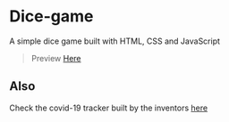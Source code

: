 # Dice-game
A simple dice game built with HTML, CSS and JavaScript

> Preview [Here](https://inventorsdev.github.io/Dice-game)

## Also
Check the covid-19 tracker built by the inventors [here](https://inventorsdev.github.io/covid-hack) 
